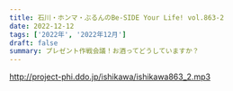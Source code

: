 ```yaml
---
title: 石川・ホンマ・ぶるんのBe-SIDE Your Life! vol.863-2
date: 2022-12-12
tags: ['2022年', '2022年12月']
draft: false
summary: プレゼント作戦会議！お酒ってどうしていますか？
---
```


http://project-phi.ddo.jp/ishikawa/ishikawa863_2.mp3
